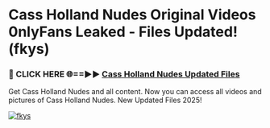 # Cass Holland Nudes Original Videos 0nlyFans Leaked - Files Updated! (fkys)

<h3>🔴 CLICK HERE 🌐==►► <a href="https://tinyurl.com/5h6xmrr3" rel="nofollow">Cass Holland Nudes Updated Files</a></h3>

Get Cass Holland Nudes and all content. Now you can access all videos and pictures of Cass Holland Nudes. New Updated Files 2025!

[![fkys](https://i.imgur.com/KVD873Z.gif)](https://tinyurl.com/5h6xmrr3)
